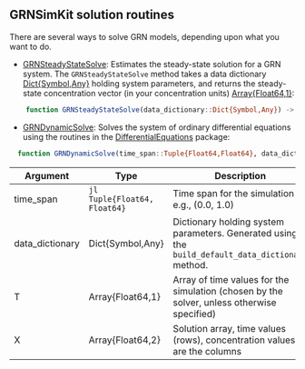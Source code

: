 ## GRNSimKit solution routines
There are several ways to solve GRN models, depending upon what you want to do.

* [GRNSteadyStateSolve](https://github.com/varnerlab/GRNSimKit/blob/master/src/Solve.jl): Estimates the steady-state solution for a GRN system. The ``GRNSteadyStateSolve`` method takes a data dictionary [Dict{Symbol,Any}](https://docs.julialang.org/en/v1/base/collections/#Dictionaries-1) holding system parameters, and returns the steady-state concentration
vector (in your concentration units) [Array{Float64,1}](https://docs.julialang.org/en/v1/base/arrays/):

```jl
    function GRNSteadyStateSolve(data_dictionary::Dict{Symbol,Any}) -> Array{Float64,1}
```

* [GRNDynamicSolve](https://github.com/varnerlab/GRNSimKit/blob/master/src/Solve.jl):
Solves the system of ordinary differential equations using the routines in the [DifferentialEquations](https://github.com/JuliaDiffEq/DifferentialEquations.jl) package:

```jl
  function GRNDynamicSolve(time_span::Tuple{Float64,Float64}, data_dictionary::Dict{Symbol,Any}) -> (T::Array{Float64,1}, X::Array{Float64,2})
```

Argument | Type | Description
--- | --- | ---
time_span | ```jl Tuple{Float64, Float64} ``` | Time span for the simulation e.g., (0.0, 1.0)
data_dictionary | Dict{Symbol,Any} | Dictionary holding system parameters. Generated using the ``build_default_data_dictionary`` method.
T | Array{Float64,1} | Array of time values for the simulation (chosen by the solver, unless otherwise specified)
X | Array{Float64,2} | Solution array, time values (rows), concentration values are the columns
